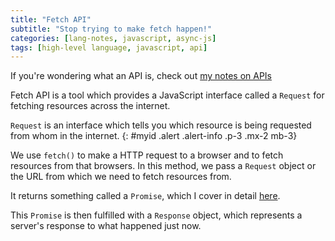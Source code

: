 ```yaml
---
title: "Fetch API"
subtitle: "Stop trying to make fetch happen!"
categories: [lang-notes, javascript, async-js]
tags: [high-level language, javascript, api]
---
```


If you're wondering what an API is, check out [my notes on APIs](2024-12-09-js-api.md)

Fetch API is a tool which provides a JavaScript interface called a `Request` for fetching resources across the internet.

`Request` is an interface which tells you which resource is being requested from whom in the internet.
{: #myid .alert .alert-info .p-3 .mx-2 mb-3}

We use `fetch()` to make a HTTP request to a browser and to fetch resources from that browsers. In this method, we pass a `Request` object or the URL from which we need to fetch resources from.

It returns something called a `Promise`, which I cover in detail [here](2024-12-09-js-promise.md).

This `Promise` is then fulfilled with a `Response` object, which represents a server's response to what happened just now.
